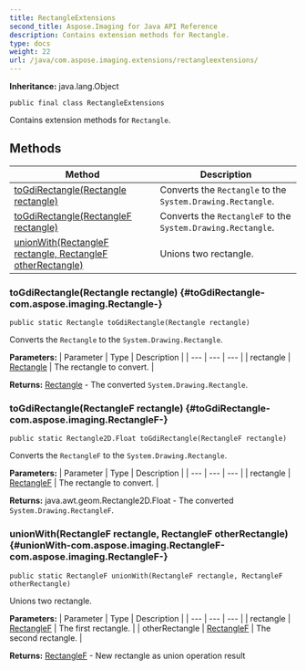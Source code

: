 ```yaml
---
title: RectangleExtensions
second_title: Aspose.Imaging for Java API Reference
description: Contains extension methods for Rectangle.
type: docs
weight: 22
url: /java/com.aspose.imaging.extensions/rectangleextensions/
---
```

**Inheritance:**
java.lang.Object
```
public final class RectangleExtensions
```

Contains extension methods for `Rectangle`.
## Methods

| Method | Description |
| --- | --- |
| [toGdiRectangle(Rectangle rectangle)](#toGdiRectangle-com.aspose.imaging.Rectangle-) | Converts the `Rectangle` to the `System.Drawing.Rectangle`. |
| [toGdiRectangle(RectangleF rectangle)](#toGdiRectangle-com.aspose.imaging.RectangleF-) | Converts the `RectangleF` to the `System.Drawing.Rectangle`. |
| [unionWith(RectangleF rectangle, RectangleF otherRectangle)](#unionWith-com.aspose.imaging.RectangleF-com.aspose.imaging.RectangleF-) | Unions two rectangle. |
### toGdiRectangle(Rectangle rectangle) {#toGdiRectangle-com.aspose.imaging.Rectangle-}
```
public static Rectangle toGdiRectangle(Rectangle rectangle)
```


Converts the `Rectangle` to the `System.Drawing.Rectangle`.

**Parameters:**
| Parameter | Type | Description |
| --- | --- | --- |
| rectangle | [Rectangle](../../com.aspose.imaging/rectangle) | The rectangle to convert. |

**Returns:**
[Rectangle](../../java.awt/rectangle) - The converted `System.Drawing.Rectangle`.
### toGdiRectangle(RectangleF rectangle) {#toGdiRectangle-com.aspose.imaging.RectangleF-}
```
public static Rectangle2D.Float toGdiRectangle(RectangleF rectangle)
```


Converts the `RectangleF` to the `System.Drawing.Rectangle`.

**Parameters:**
| Parameter | Type | Description |
| --- | --- | --- |
| rectangle | [RectangleF](../../com.aspose.imaging/rectanglef) | The rectangle to convert. |

**Returns:**
java.awt.geom.Rectangle2D.Float - The converted `System.Drawing.RectangleF`.
### unionWith(RectangleF rectangle, RectangleF otherRectangle) {#unionWith-com.aspose.imaging.RectangleF-com.aspose.imaging.RectangleF-}
```
public static RectangleF unionWith(RectangleF rectangle, RectangleF otherRectangle)
```


Unions two rectangle.

**Parameters:**
| Parameter | Type | Description |
| --- | --- | --- |
| rectangle | [RectangleF](../../com.aspose.imaging/rectanglef) | The first rectangle. |
| otherRectangle | [RectangleF](../../com.aspose.imaging/rectanglef) | The second rectangle. |

**Returns:**
[RectangleF](../../com.aspose.imaging/rectanglef) - New rectangle as union operation result
